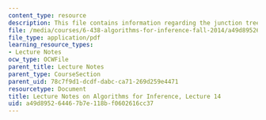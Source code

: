 ```yaml
---
content_type: resource
description: This file contains information regarding the junction tree algorithm.
file: /media/courses/6-438-algorithms-for-inference-fall-2014/a49d895264467b7e118bf0602616cc37_MIT6_438F14_Lec14.pdf
file_type: application/pdf
learning_resource_types:
- Lecture Notes
ocw_type: OCWFile
parent_title: Lecture Notes
parent_type: CourseSection
parent_uid: 78c7f9d1-dcdf-dabc-ca71-269d259e4471
resourcetype: Document
title: Lecture Notes on Algorithms for Inference, Lecture 14
uid: a49d8952-6446-7b7e-118b-f0602616cc37
---
```


